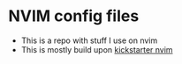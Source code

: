 # NVIM config files
- This is a repo with stuff I use on nvim
- This is mostly build upon [kickstarter nvim](https://github.com/nvim-lua/kickstart.nvim)

